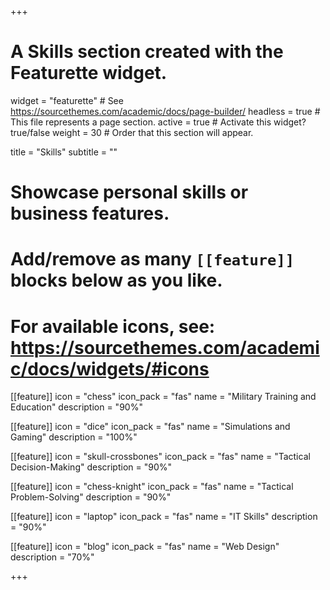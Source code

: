 +++
# A Skills section created with the Featurette widget.
widget = "featurette"  # See https://sourcethemes.com/academic/docs/page-builder/
headless = true  # This file represents a page section.
active = true  # Activate this widget? true/false
weight = 30  # Order that this section will appear.

title = "Skills"
subtitle = ""

# Showcase personal skills or business features.
# 
# Add/remove as many `[[feature]]` blocks below as you like.
# 
# For available icons, see: https://sourcethemes.com/academic/docs/widgets/#icons

[[feature]]
  icon = "chess"
  icon_pack = "fas"
  name = "Military Training and Education"
  description = "90%"
  
[[feature]]
  icon = "dice"
  icon_pack = "fas"
  name = "Simulations and Gaming"
  description = "100%"  
  
[[feature]]
  icon = "skull-crossbones"
  icon_pack = "fas"
  name = "Tactical Decision-Making"
  description = "90%"

[[feature]]
  icon = "chess-knight"
  icon_pack = "fas"
  name = "Tactical Problem-Solving"
  description = "90%"

  [[feature]]
  icon = "laptop"
  icon_pack = "fas"
  name = "IT Skills"
  description = "90%"

  [[feature]]
  icon = "blog"
  icon_pack = "fas"
  name = "Web Design"
  description = "70%"

+++
